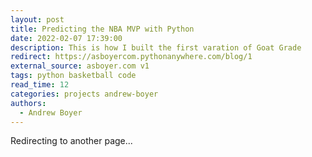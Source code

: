 ```yaml
---
layout: post
title: Predicting the NBA MVP with Python
date: 2022-02-07 17:39:00
description: This is how I built the first varation of Goat Grade
redirect: https://asboyercom.pythonanywhere.com/blog/1
external_source: asboyer.com v1
tags: python basketball code
read_time: 12
categories: projects andrew-boyer
authors:
  - Andrew Boyer
---
```


Redirecting to another page...
